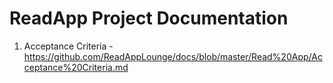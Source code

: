# ReadApp Project Documentation

1. Acceptance Criteria - https://github.com/ReadAppLounge/docs/blob/master/Read%20App/Acceptance%20Criteria.md
